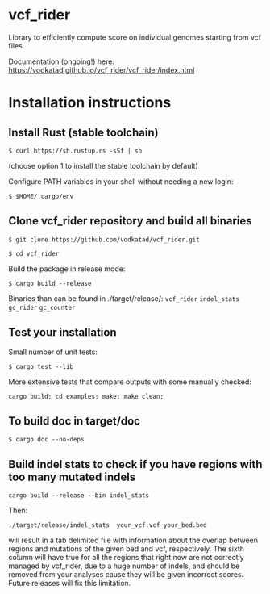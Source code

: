 # vcf_rider
 Library to efficiently compute score on individual genomes starting from vcf files 

Documentation (ongoing!) here:
https://vodkatad.github.io/vcf_rider/vcf_rider/index.html

# Installation instructions

## Install Rust (stable toolchain)

`$ curl https://sh.rustup.rs -sSf | sh`

(choose option 1 to install the stable toolchain by default)

Configure PATH variables in your shell without needing a new login:

`$ $HOME/.cargo/env`

## Clone vcf_rider repository and build all binaries

`$ git clone https://github.com/vodkatad/vcf_rider.git`

`$ cd vcf_rider`

Build the package in release mode:

`$ cargo build --release`

Binaries than can be found in ./target/release/:
`vcf_rider`
`indel_stats`
`gc_rider`
`gc_counter`

## Test your installation

Small number of unit tests:

`$ cargo test --lib`

More extensive tests that compare outputs with some manually checked:

`cargo build; cd examples; make; make clean;`

## To build doc in target/doc
`$ cargo doc --no-deps`

## Build indel stats to check if you have regions with too many mutated indels

`cargo build --release --bin indel_stats`

Then:

`./target/release/indel_stats  your_vcf.vcf your_bed.bed`

will result in a tab delimited file with information about the overlap between regions
and mutations of the given bed and vcf, respectively. The sixth column will have true for all the regions
that right now are not correctly managed by vcf_rider, due to a huge number of indels, and should be removed
from your analyses cause they will be given incorrect scores. Future releases will fix this limitation.

